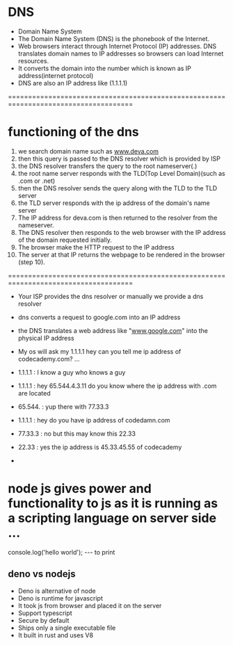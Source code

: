 # DNS

- Domain Name System
- The Domain Name System (DNS) is the phonebook of the Internet. 
- Web browsers interact through Internet Protocol (IP) addresses. DNS translates domain names to IP addresses so browsers can load Internet resources.
- It converts the domain into the number which is known as IP address(internet protocol)
- DNS are also an IP address like (1.1.1.1)

=====================================================================================

# functioning of the dns 
1. we search domain name such as www.deva.com
2. then this query is passed to the DNS resolver which is provided by ISP
3. the DNS resolver transfers the query to the root nameserver(.)
4. the root name server responds with the TLD(Top Level Domain)(such as .com or .net)
5. then the DNS resolver sends the query along with the TLD to the TLD server 
6. the TLD server responds with the ip address of the domain's name server
7. The IP address for deva.com is then returned to the resolver from the    nameserver. 
8. The DNS resolver then responds to the web browser with the IP address of the domain requested initially.
9. The browser make the HTTP request to the IP address
10. The server at that IP returns the webpage to be rendered in the browser (step 10).

=====================================================================================


- Your ISP provides the dns resolver or manually we provide a dns resolver
- dns converts a request to google.com into an IP address
-  the DNS translates a web address like "www.google.com" into the physical IP     address

- My os will ask my 1.1.1.1 hey can you tell me ip address of codecademy.com? ...
- 1.1.1.1 : I know a guy who knows a guy
- 1.1.1.1 : hey 65.544.4.3.11 do you know where the ip address with .com are located
- 65.544. : yup there with 77.33.3
- 1.1.1.1 : hey do you have ip address of codedamn.com 
- 77.33.3 : no but this may know this 22.33
- 22.33 : yes the ip address is 45.33.45.55 of codecademy
- 








































































































# node js gives power and functionality  to js as it is running as a scripting language on server side ...

console.log('hello world');  --- to print

## deno vs nodejs
- Deno is alternative of node 
- Deno is runtime for javascript
- It took js from browser and placed it on the server 
- Support typescript
- Secure by default 
- Ships only a single executable file
- It built in rust and uses V8
